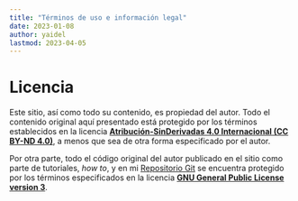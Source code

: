 ```yaml
---
title: "Términos de uso e información legal"
date: 2023-01-08
author: yaidel
lastmod: 2023-04-05
---
```


# Licencia

Este sitio, así como todo su contenido, es propiedad del autor. Todo el contenido original aquí presentado
está protegido por los términos establecidos en la licencia **[Atribución-SinDerivadas 4.0 Internacional (CC
BY-ND 4.0)](https://creativecommons.org/licenses/by-nd/4.0/deed.es)**, a menos que sea de otra forma
especificado por el autor.

Por otra parte, todo el código original del autor publicado en el sitio como parte de tutoriales, *how to*, y
en mi [Repositorio Git](https://git.poview.org/) se encuentra protegido por los términos especificados en la
licencia **[GNU General Public License version 3](https://www.gnu.org/licenses/gpl-3.0.html)**.

